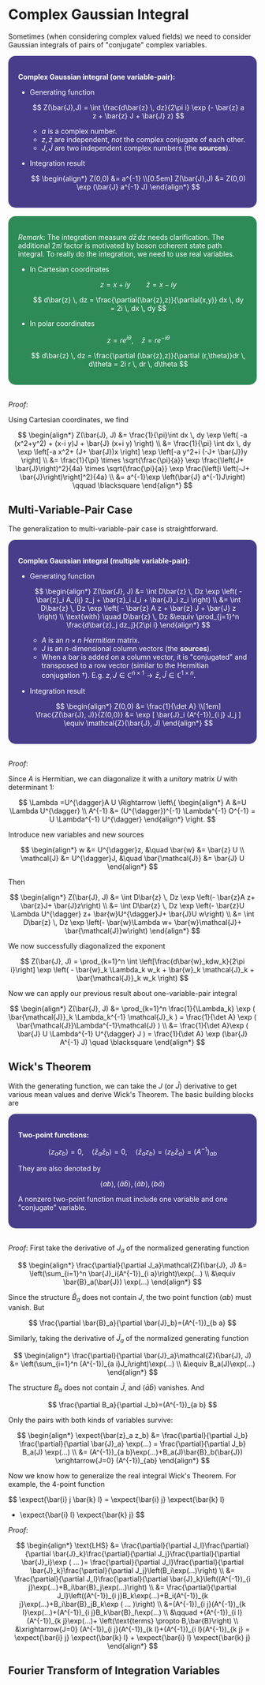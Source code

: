 <style>
    .katex {
        font-size: 1.1em;
   }
    .remark {
        border-radius: 15px;
        padding: 20px;
        background-color: SeaGreen;
        color: White;
   }
    .result {
        border-radius: 15px;
        padding: 20px;
        background-color: DarkSlateBlue;
        color: White;
   }
</style>

# Complex Gaussian Integral

Sometimes (when considering complex valued fields) we need to consider Gaussian integrals of pairs of "conjugate" complex variables.

<div class="result">

**Complex Gaussian integral (one variable-pair):**

- Generating function

    $$
    Z(\bar{J},J)
    = \int \frac{d\bar{z} \, dz}{2\pi i}
    \exp (- \bar{z} a z + \bar{z} J + \bar{J} z)
    $$

    - $a$ is a complex number.
    - $z, \bar{z}$ are independent, *not* the complex conjugate of each other. 
    - $J, \bar{J}$ are two independent complex numbers (the **sources**).

- Integration result

    $$
    \begin{align*}
        Z(0,0) &= a^{-1}
        \\[0.5em]
        Z(\bar{J},J)
        &= Z(0,0) \exp (\bar{J} a^{-1} J)
    \end{align*}
    $$

</div><br>

<div class="remark">

*Remark*: The integration measure $d\bar{z} \, dz$ needs clarification. The additional $2\pi i$ factor is motivated by boson coherent state path integral. To really do the integration, we need to use real variables. 

- In Cartesian coordinates

    $$
    z=x+i y \qquad \bar{z}=x-i y
    $$

    $$
    d\bar{z} \, dz
    = \frac{\partial(\bar{z},z)}{\partial(x,y)} dx \, dy
    = 2i \, dx \, dy
    $$

- In polar coordinates

    $$
    z = r e^{i \theta}, \quad \bar{z} = r e^{-i \theta}
    $$

    $$
    d\bar{z} \, dz
    = \frac{\partial (\bar{z},z)}{\partial (r,\theta)}dr \, d\theta 
    = 2i r \, dr \, d\theta
    $$

</div><br>

*Proof*:

Using Cartesian coordinates, we find

$$
\begin{align*}
    Z(\bar{J}, J)
    &= \frac{1}{\pi}\int dx \, dy \exp \left(
        -a (x^2+y^2) + (x-i y)J + \bar{J} (x+i y)
    \right)
    \\
    &= \frac{1}{\pi}
    \int dx \, dy 
    \exp \left[-a x^2+ (J+ \bar{J})x \right] 
    \exp \left[-a y^2+i (-J+ \bar{J})y \right]
    \\
    &= \frac{1}{\pi} 
    \times \sqrt{\frac{\pi}{a}} \exp
    \frac{\left(J+ \bar{J}\right)^2}{4a}
    \times \sqrt{\frac{\pi}{a}} \exp
    \frac{\left[i \left(-J+ \bar{J}\right)\right]^2}{4a}
    \\
    &= a^{-1}\exp \left(\bar{J} a^{-1}J\right)
    \qquad \blacksquare
\end{align*}
$$

## Multi-Variable-Pair Case

The generalization to multi-variable-pair case is straightforward.

<div class="result">

**Complex Gaussian integral (multiple variable-pair):**

- Generating function

    $$
    \begin{align*}
        Z(\bar{J}, J)
        &= \int D\bar{z} \, Dz
        \exp \left(
            - \bar{z}_i A_{ij} z_j
            + \bar{z}_i J_i + \bar{J}_i z_i
        \right)
        \\
        &= \int D\bar{z} \, Dz
        \exp \left(
            - \bar{z} A z + \bar{z} J + \bar{J} z
        \right)
        \\
        \text{with} \quad
        D\bar{z} \, Dz &\equiv 
        \prod_{j=1}^n \frac{d\bar{z}_j dz_j}{2\pi i}
    \end{align*}
    $$

    - $A$ is an $n \times n$ *Hermitian* matrix. 
    - $J$ is an $n$-dimensional column vectors (the **sources**).
    - When a bar is added on a column vector, it is "conjugated" and transposed to a row vector (similar to the Hermitian conjugation $\dagger$). E.g. $z, J \in \mathbb{C}^{n\times 1} \rightarrow \bar{z}, \bar{J} \in \mathbb{C}^{1\times n}$.

- Integration result
    
    $$
    \begin{align*}
        Z(0,0) &= \frac{1}{\det A}
        \\[1em]
        \frac{Z(\bar{J}, J)}{Z(0,0)}
        &= \exp [
            \bar{J}_i (A^{-1})_{i j} J_j
        ] \equiv \mathcal{Z}(\bar{J}, J)
    \end{align*}
    $$

</div><br>

*Proof*:

Since $A$ is Hermitian, we can diagonalize it with a *unitary* matrix
$U$ with determinant 1:

$$
\Lambda =U^{\dagger}A U \Rightarrow \left\{
\begin{align*}
     A &=U \Lambda U^{\dagger}
     \\
     A^{-1} &= (U^{\dagger})^{-1} \Lambda^{-1} O^{-1}
     = U \Lambda^{-1} U^{\dagger}
\end{align*}
\right.
$$

Introduce new variables and new sources

$$
\begin{align*}
    w &= U^{\dagger}z, &\quad 
    \bar{w} &= \bar{z} U
    \\
    \mathcal{J} &= U^{\dagger}J, &\quad
    \bar{\mathcal{J}} &= \bar{J} U
\end{align*}
$$

Then

$$
\begin{align*}
    Z(\bar{J}, J)
    &= \int D\bar{z} \, Dz 
    \exp \left(- \bar{z}A z+ \bar{z}J+ \bar{J}z\right)
    \\
    &= \int D\bar{z} \, Dz
    \exp \left(- \bar{z}U \Lambda  U^{\dagger} z+ \bar{w}U^{\dagger}J+ \bar{J}U
    w\right)
    \\
    &= \int D\bar{z} \, Dz
    \exp \left(- \bar{w}\Lambda  w+ \bar{w}\mathcal{J}+ \bar{\mathcal{J}}w\right)
\end{align*}
$$

We now successfully diagonalized the exponent

$$
Z(\bar{J}, J)
= \prod_{k=1}^n \int 
\left[\frac{d\bar{w}_kdw_k}{2\pi i}\right] 
\exp \left(
    - \bar{w}_k \Lambda_k w_k
    + \bar{w}_k \mathcal{J}_k
    + \bar{\mathcal{J}}_k w_k
\right)
$$

Now we can apply our previous result about one-variable-pair integral

$$
\begin{align*}
    Z(\bar{J}, J)
    &= \prod_{k=1}^n  \frac{1}{\Lambda_k} \exp (
        \bar{\mathcal{J}}_k \Lambda_k^{-1} \mathcal{J}_k
    )
    = \frac{1}{\det A} \exp (
        \bar{\mathcal{J}}\Lambda^{-1}\mathcal{J}
    )
    \\
    &= \frac{1}{\det A}\exp (
        \bar{J} U \Lambda^{-1} U^{\dagger} J
    )
    = \frac{1}{\det A} \exp (\bar{J} A^{-1} J)
    \quad \blacksquare
\end{align*}
$$

## Wick's Theorem

With the generating function, we can take the $J$ (or $\bar{J}$) derivative to get various mean values and derive Wick's Theorem. The basic building blocks are

<div class="result">

**Two-point functions:**

$$
\langle z_a z_b\rangle =0, \quad
\langle \bar{z}_a \bar{z}_b\rangle =0, \quad
\langle \bar{z}_a z_b\rangle = \langle z_b\bar{z}_a\rangle
= (A^{-1})_{a b}
$$

They are also denoted by

$$
\langle a b\rangle ,
\langle \bar{a} \bar{b}\rangle ,
\langle \bar{a} b\rangle, 
\langle b \bar{a}\rangle
$$

A nonzero two-point function must include one variable and one "conjugate"
variable.

</div><br>

*Proof*: First take the derivative of $J_a$ of the normalized generating function

$$
\begin{align*}
    \frac{\partial}{\partial J_a}\mathcal{Z}(\bar{J}, J)
    &= \left(\sum_{i=1}^n \bar{J}_i(A^{-1})_{i a}\right)\exp(...)
    \\
    &\equiv \bar{B}_a(\bar{J}) \exp(...)
\end{align*}
$$

Since the structure $\bar{B}_a$ does not contain $J$, the two point
function $\langle a b\rangle$ must vanish. But

$$
\frac{\partial \bar{B}_a}{\partial \bar{J}_b}=(A^{-1})_{b a}
$$

Similarly, taking the derivative of $\bar{J}_a$ of the normalized generating function

$$
\begin{align*}
    \frac{\partial}{\partial \bar{J}_a}\mathcal{Z}(\bar{J}, J)
    &= \left(\sum_{i=1}^n (A^{-1})_{a i}J_i\right)\exp(...)
    \\
    &\equiv B_a(J)\exp(...)
\end{align*}
$$

The structure $B_a$ does not contain $\bar{J}$, and
$\langle \bar{a} \bar{b}\rangle$ vanishes. And

$$
\frac{\partial B_a}{\partial J_b}=(A^{-1})_{a b}
$$

Only the pairs with both kinds of variables survive:

$$
\begin{align*}
    \expect{\bar{z}_a z_b}
    &= \frac{\partial}{\partial J_b}
    \frac{\partial}{\partial \bar{J}_a} \exp(...)
    = \frac{\partial}{\partial J_b} B_a(J) \exp(...)
    \\
    &= (A^{-1})_{a b}\exp(...)+B_a(J)\bar{B}_b(\bar{J})
    \xrightarrow{J=0}
    (A^{-1})_{ab}
\end{align*}
$$

Now we know how to generalize the real integral Wick's Theorem. For
example, the 4-point function

$$
\expect{\bar{i} j \bar{k} l} 
= \expect{\bar{i} j} \expect{\bar{k} l} 
+ \expect{\bar{i} l} \expect{\bar{k} j}
$$

*Proof*:

$$
\begin{align*}
    \text{LHS}
    &= \frac{\partial}{\partial J_l}\frac{\partial}{\partial \bar{J}_k}\frac{\partial}{\partial J_j}\frac{\partial}{\partial \bar{J}_i}\exp
    ( ... )= \frac{\partial}{\partial J_l}\frac{\partial}{\partial \bar{J}_k}\frac{\partial}{\partial J_j}\left(B_i\exp(...)\right)
    \\
    &= \frac{\partial}{\partial J_l}\frac{\partial}{\partial \bar{J}_k}\left((A^{-1})_{i j}\exp(...)+B_i\bar{B}_j\exp(...)\right)
    \\
    &= \frac{\partial}{\partial J_l}\left((A^{-1})_{i j}B_k\exp(...)+B_i(A^{-1})_{k j}\exp(...)+B_i\bar{B}_jB_k\exp
    ( ... )\right)
    \\
    &=(A^{-1})_{i j}(A^{-1})_{k l}\exp(...)+(A^{-1})_{i j}B_k\bar{B}_l\exp(...)
    \\ &\qquad 
    +(A^{-1})_{i
    l}(A^{-1})_{k j}\exp(...)+ \left(\text{terms} \propto B,\bar{B}\right)
    \\
    &\xrightarrow{J=0}
    (A^{-1})_{i j}(A^{-1})_{k l}+(A^{-1})_{i l}(A^{-1})_{k j}
    = \expect{\bar{i} j} \expect{\bar{k} l} 
    + \expect{\bar{i} l} \expect{\bar{k} j}
\end{align*}
$$

## Fourier Transform of Integration Variables

